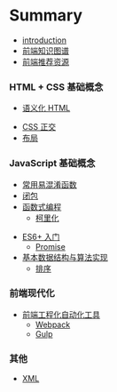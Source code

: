 # Summary

* [introduction](README.md)
* [前端知识图谱](knowledge-graph.md)
* [前端推荐资源](recommend.md)

### HTML + CSS 基础概念
* [语义化 HTML](html+css/semantic-html.md)
<!-- * [AMP HTML](html+css/amp-html.md)
* [Shadow HTML](html+css/shadow-html.md) -->
* [CSS 正交](html+css/css-cross.md)
* [布局](html+css/layout.md)

### JavaScript 基础概念
* [常用易混淆函数](js/function.md)
* [闭包](js/closure.md)
* [函数式编程](js/functional.md)
  * [柯里化](js/curry.md)
<!-- * [原型链](js/prototype.md) -->
* [ES6+ 入门](js/eslatest.md)
  * [Promise](js/promise.md)
  <!-- * [Generator](js/generator.md)
  * [async](js/async.md) -->
* [基本数据结构与算法实现](js/algorithm.md)
  * [排序](js/sort.md)

### 前端现代化
<!-- * [直接操作 DOM](modernize/dom.md)
* [Virtual DOM](modernize/virtual-dom.md)
* [事件代理](modernize/vent-delegation.md) -->
* [前端工程化自动化工具](modernize/tools.md)
  * [Webpack](modernize/tools.md#Webpack)
  * [Gulp](modernize/tools.md#Gulp)

### 其他
* [XML](others/xml.md)
